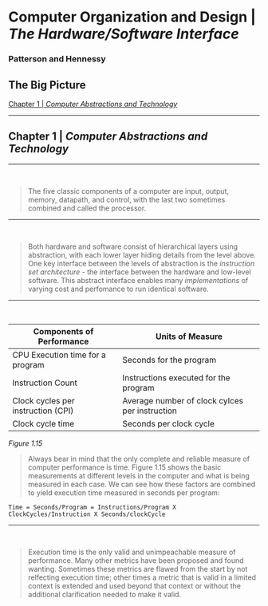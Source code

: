 # Computer Organization and Design | *The Hardware/Software Interface*
### Patterson and Hennessy

## The Big Picture
[Chapter 1 | *Computer Abstractions and Technology*](#Chapter-1-Computer-Abstractions-and-Technology)
<hr>

## Chapter 1 | *Computer Abstractions and Technology*
<hr>
<br>

> The five classic components of a computer are input, output, memory, datapath, and control, with the last two sometimes combined and called the processor.
<hr>
<br>


> Both hardware and software consist of hierarchical layers using abstraction, with each lower layer hiding details from the level above. One key interface between the levels of abstraction is the *instruction set architecture* - the interface between the hardware and low-level software. This abstract interface enables many *implementations* of varying cost and perfomance to run identical software.

<hr>
<br>


| Components of Performance | Units of Measure |
|---|---|
|CPU Execution time for a program|Seconds for the program|
|Instruction Count|Instructions executed for the program|
|Clock cycles per instruction (CPI)|Average number of clock cylces per instruction|
|Clock cycle time|Seconds per clock cycle|


*Figure 1.15*
> Always bear in mind that the only complete and reliable measure of computer performance is time. Figure 1.15 shows the basic measurements at different levels in the computer and what is being measured in each case. We can see how these factors are combined to yield execution time measured in seconds per program:


```
Time = Seconds/Program = Instructions/Program X ClockCycles/Instruction X Seconds/clockCycle
```
<hr>
<br>


> Execution time is the only valid and unimpeachable measure of performance. Many other metrics have been proposed and found wanting. Sometimes these metrics are flawed from the start by not relfecting execution time; other times a metric that is valid in a limited context is extended and used beyond that context or without the additional clarification needed to make it valid.

